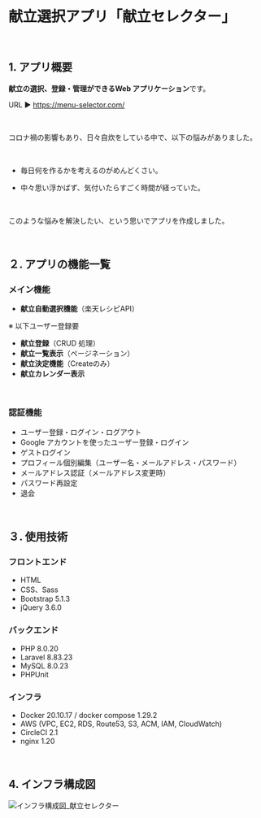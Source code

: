 # 献立選択アプリ「献立セレクター」

<br>

## 1. アプリ概要

**献立の選択、登録・管理ができるWeb アプリケーション**です。

URL ▶︎ https://menu-selector.com/

<br>

コロナ禍の影響もあり、日々自炊をしている中で、以下の悩みがありました。

<br>

- 毎日何を作るかを考えるのがめんどくさい。

- 中々思い浮かばず、気付いたらすごく時間が経っていた。

<br>

このような悩みを解決したい、という思いでアプリを作成しました。

<br>

## ２. アプリの機能一覧

### メイン機能

-   **献立自動選択機能**（楽天レシピAPI）

※ 以下ユーザー登録要

-   **献立登録**（CRUD 処理）
-   **献立一覧表示**（ページネーション）
-   **献立決定機能**（Createのみ）
-   **献立カレンダー表示**

<br>

### 認証機能

-   ユーザー登録・ログイン・ログアウト
-   Google アカウントを使ったユーザー登録・ログイン
-   ゲストログイン
-   プロフィール個別編集（ユーザー名・メールアドレス・パスワード）
-   メールアドレス認証（メールアドレス変更時）
-   パスワード再設定
-   退会

<br>

## ３. 使用技術

### フロントエンド

-   HTML
-   CSS、Sass
-   Bootstrap 5.1.3
-   jQuery 3.6.0

### バックエンド

-   PHP 8.0.20
-   Laravel 8.83.23
-   MySQL 8.0.23
-   PHPUnit

### インフラ

-   Docker 20.10.17 / docker compose 1.29.2
-   AWS (VPC, EC2, RDS, Route53, S3, ACM, IAM, CloudWatch)
-   CircleCI 2.1
-   nginx 1.20

<br>

## 4. インフラ構成図

![インフラ構成図_献立セレクター](https://user-images.githubusercontent.com/96277935/187946252-068bd39a-b4fd-40c4-84b0-03ebe757fe02.png)
